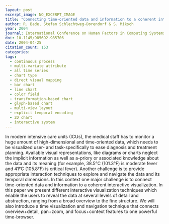 ```yaml
---
layout: post
excerpt_image: NO_EXCERPT_IMAGE
title: "Connecting time-oriented data and information to a coherent interactive visualization"
author: R. Bade, Stefan Schlechtweg-Dorendorf & S. Miksch
year: 2004
journal: International Conference on Human Factors in Computing Systems
doi: 10.1145/985692.985706
date: 2004-04-25
citation_count: 153
categories:
tags:
  - continuous process
  - multi-variate attribute
  - all time series
  - chart type
  - direct visual mapping
  - bar chart
  - line chart
  - color field
  - transformation-based chart
  - glyph-based chart
  - multi-view layout
  - explicit temporal encoding
  - 2D chart
  - interactive system
---
```

In modern intensive care units (ICUs), the medical staff has to monitor a huge amount of high-dimensional and time-oriented data, which needs to be visualized user- and task-specifically to ease diagnosis and treatment planning. Available visual representations, like diagrams or charts neglect the implicit information as well as a-priory or associated knowledge about the data and its meaning (for example, 38.5°C (101.3°F) is moderate fever and 41°C (105.8°F) is critical fever). Another challenge is to provide appropriate interaction techniques to explore and navigate the data and its temporal dimensions. In this context one major challenge is to connect time-oriented data and information to a coherent interactive visualization. In this paper we present different interactive visualization techniques which enable the users to reveal the data at several levels of detail and abstraction, ranging from a broad overview to the fine structure. We will also introduce a time visualization and navigation technique that connects overview+detail, pan+zoom, and focus+context features to one powerful time-browser.

